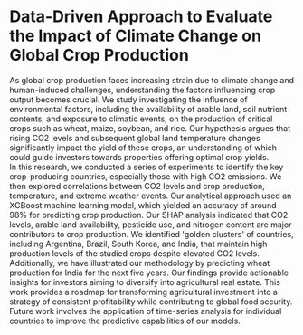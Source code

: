 # Data-Driven Approach to Evaluate the Impact of Climate Change on Global Crop Production
As global crop production faces increasing strain due to climate change and human-induced challenges, understanding the factors influencing crop output becomes crucial. We study investigating the influence of environmental factors, including the availability of arable land, soil nutrient contents, and exposure to climatic events, on the production of critical crops such as wheat, maize, soybean, and rice. Our hypothesis argues that rising CO2 levels and subsequent global land temperature changes significantly impact the yield of these crops, an understanding of which could guide investors towards properties offering optimal crop yields. <br>
In this research, we conducted a series of experiments to identify the key crop-producing countries, especially those with high CO2 emissions. We then explored correlations between CO2 levels and crop production, temperature, and extreme weather events. Our analytical approach used an XGBoost machine learning model, which yielded an accuracy of around 98% for predicting crop production. Our SHAP analysis indicated that CO2 levels, arable land availability, pesticide use, and nitrogen content are major contributors to crop production. We identified 'golden clusters' of countries, including Argentina, Brazil, South Korea, and India, that maintain high production levels of the studied crops despite elevated CO2 levels. Additionally, we have illustrated our methodology by predicting wheat production for India for the next five years. Our findings provide actionable insights for investors aiming to diversify into agricultural real estate. This work provides a roadmap for transforming agricultural investment into a strategy of consistent profitability while contributing to global food security. Future work involves the application of time-series analysis for individual countries to improve the predictive capabilities of our models.
